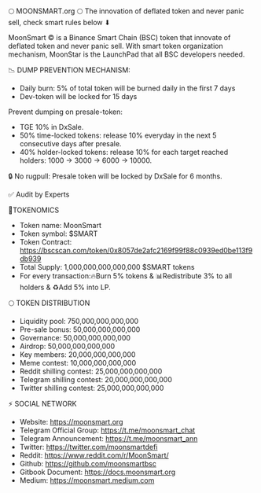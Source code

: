 🌕 MOONSMART.org 🌕 The innovation of deflated token and never panic sell, check smart rules below ⬇

MoonSmart © is a Binance Smart Chain (BSC) token that innovate of deflated token and never panic sell. With smart token organization mechanism, MoonStar is the LaunchPad that all BSC developers needed.


📉 DUMP PREVENTION MECHANISM:
- Daily burn: 5% of total token will be burned daily in the first 7 days
- Dev-token will be locked for 15 days


Prevent dumping on presale-token:

- TGE 10% in DxSale.
- 50% time-locked tokens: release 10% everyday in the next 5 consecutive days after presale.
- 40% holder-locked tokens: release 10% for each target reached holders: 1000 -> 3000 -> 6000 -> 10000.

🔒 No rugpull: Presale token will be locked by DxSale for 6 months.

✅ Audit by Experts


💠TOKENOMICS
- Token name: MoonSmart
- Token symbol: $SMART
- Token Contract: https://bscscan.com/token/0x8057de2afc2169f99f88c0939ed0be113f9db939
- Total Supply: 1,000,000,000,000,000 $SMART tokens
- For every transaction:🔥Burn 5% tokens & 📊Redistribute 3% to all holders & ♻️Add 5% into LP.

🌕 TOKEN DISTRIBUTION
- Liquidity pool:             750,000,000,000,000
- Pre-sale bonus:              50,000,000,000,000
- Governance:                  50,000,000,000,000
- Airdrop:                     50,000,000,000,000
- Key members:                 20,000,000,000,000
- Meme contest:                10,000,000,000,000
- Reddit shilling contest:     25,000,000,000,000
- Telegram shilling contest:   20,000,000,000,000
- Twitter shilling contest:    25,000,000,000,000

⚡ SOCIAL NETWORK
- Website: https://moonsmart.org
- Telegram Official Group: https://t.me/moonsmart_chat
- Telegram Announcement: https://t.me/moonsmart_ann
- Twitter: https://twitter.com/moonsmartdefi
- Reddit: https://www.reddit.com/r/MoonSmart/
- Github: https://github.com/moonsmartbsc
- Gitbook Document: https://docs.moonsmart.org
- Medium: https://moonsmart.medium.com